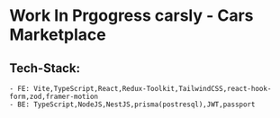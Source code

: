 # Work In Prgogress carsly - Cars Marketplace

## Tech-Stack:

    - FE: Vite,TypeScript,React,Redux-Toolkit,TailwindCSS,react-hook-form,zod,framer-motion
    - BE: TypeScript,NodeJS,NestJS,prisma(postresql),JWT,passport
